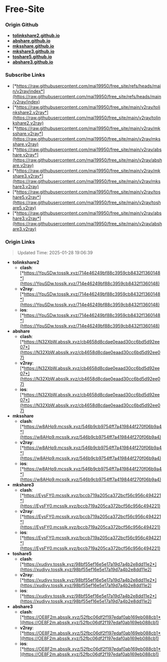 # Free-Site

### Origin Github

- [**tolinkshare2.github.io**](https://github.com/tolinkshare2/tolinkshare2.github.io)
- [**abshare.github.io**](https://github.com/abshare/abshare.github.io)
- [**mksshare.github.io**](https://github.com/mksshare/mksshare.github.io)
- [**mkshare3.github.io**](https://github.com/mkshare3/mkshare3.github.io)
- [**toshare5.github.io**](https://github.com/toshare5/toshare5.github.io)
- [**abshare3.github.io**](https://github.com/abshare3/abshare3.github.io)

### Subscribe Links

- [*https://raw.githubusercontent.com/mai19950/free_site/refs/heads/main/v2ray/index*](https://raw.githubusercontent.com/mai19950/free_site/refs/heads/main/v2ray/index)
- [*https://raw.githubusercontent.com/mai19950/free_site/main/v2ray/tolinkshare2.v2ray*](https://raw.githubusercontent.com/mai19950/free_site/main/v2ray/tolinkshare2.v2ray)
- [*https://raw.githubusercontent.com/mai19950/free_site/main/v2ray/mksshare.v2ray*](https://raw.githubusercontent.com/mai19950/free_site/main/v2ray/mksshare.v2ray)
- [*https://raw.githubusercontent.com/mai19950/free_site/main/v2ray/abshare.v2ray*](https://raw.githubusercontent.com/mai19950/free_site/main/v2ray/abshare.v2ray)
- [*https://raw.githubusercontent.com/mai19950/free_site/main/v2ray/mkshare3.v2ray*](https://raw.githubusercontent.com/mai19950/free_site/main/v2ray/mkshare3.v2ray)
- [*https://raw.githubusercontent.com/mai19950/free_site/main/v2ray/toshare5.v2ray*](https://raw.githubusercontent.com/mai19950/free_site/main/v2ray/toshare5.v2ray)
- [*https://raw.githubusercontent.com/mai19950/free_site/main/v2ray/abshare3.v2ray*](https://raw.githubusercontent.com/mai19950/free_site/main/v2ray/abshare3.v2ray)

### Origin Links

> Updated Time: 2025-01-28 19:06:39

- **tolinkshare2**
  - **clash**: [*https://YpuSDw.tosslk.xyz/714e46249bf88c3959cb8432f1360148*](https://YpuSDw.tosslk.xyz/714e46249bf88c3959cb8432f1360148)
  - **v2ray**: [*https://YpuSDw.tosslk.xyz/714e46249bf88c3959cb8432f1360148*](https://YpuSDw.tosslk.xyz/714e46249bf88c3959cb8432f1360148)
  - **ios**: [*https://YpuSDw.tosslk.xyz/714e46249bf88c3959cb8432f1360148*](https://YpuSDw.tosslk.xyz/714e46249bf88c3959cb8432f1360148)
- **abshare**
  - **clash**: [*https://N32XbW.absslk.xyz/cb4658d8cdae0eaad30cc6bd5d92ee07*](https://N32XbW.absslk.xyz/cb4658d8cdae0eaad30cc6bd5d92ee07)
  - **v2ray**: [*https://N32XbW.absslk.xyz/cb4658d8cdae0eaad30cc6bd5d92ee07*](https://N32XbW.absslk.xyz/cb4658d8cdae0eaad30cc6bd5d92ee07)
  - **ios**: [*https://N32XbW.absslk.xyz/cb4658d8cdae0eaad30cc6bd5d92ee07*](https://N32XbW.absslk.xyz/cb4658d8cdae0eaad30cc6bd5d92ee07)
- **mksshare**
  - **clash**: [*https://w8AHp9.mcsslk.xyz/546b9cb9754ff7a419844f270f06b9a4*](https://w8AHp9.mcsslk.xyz/546b9cb9754ff7a419844f270f06b9a4)
  - **v2ray**: [*https://w8AHp9.mcsslk.xyz/546b9cb9754ff7a419844f270f06b9a4*](https://w8AHp9.mcsslk.xyz/546b9cb9754ff7a419844f270f06b9a4)
  - **ios**: [*https://w8AHp9.mcsslk.xyz/546b9cb9754ff7a419844f270f06b9a4*](https://w8AHp9.mcsslk.xyz/546b9cb9754ff7a419844f270f06b9a4)
- **mkshare3**
  - **clash**: [*https://EysFY0.mcsslk.xyz/bccb719a205ca372bcf56c956c494221*](https://EysFY0.mcsslk.xyz/bccb719a205ca372bcf56c956c494221)
  - **v2ray**: [*https://EysFY0.mcsslk.xyz/bccb719a205ca372bcf56c956c494221*](https://EysFY0.mcsslk.xyz/bccb719a205ca372bcf56c956c494221)
  - **ios**: [*https://EysFY0.mcsslk.xyz/bccb719a205ca372bcf56c956c494221*](https://EysFY0.mcsslk.xyz/bccb719a205ca372bcf56c956c494221)
- **toshare5**
  - **clash**: [*https://xudivy.tosslk.xyz/98bf55ef16e5e17a19d7a4b2e8dd11e2*](https://xudivy.tosslk.xyz/98bf55ef16e5e17a19d7a4b2e8dd11e2)
  - **v2ray**: [*https://xudivy.tosslk.xyz/98bf55ef16e5e17a19d7a4b2e8dd11e2*](https://xudivy.tosslk.xyz/98bf55ef16e5e17a19d7a4b2e8dd11e2)
  - **ios**: [*https://xudivy.tosslk.xyz/98bf55ef16e5e17a19d7a4b2e8dd11e2*](https://xudivy.tosslk.xyz/98bf55ef16e5e17a19d7a4b2e8dd11e2)
- **abshare3**
  - **clash**: [*https://OE8F2m.absslk.xyz/52fbc06df2f197edaf0ab169eb088cb1*](https://OE8F2m.absslk.xyz/52fbc06df2f197edaf0ab169eb088cb1)
  - **v2ray**: [*https://OE8F2m.absslk.xyz/52fbc06df2f197edaf0ab169eb088cb1*](https://OE8F2m.absslk.xyz/52fbc06df2f197edaf0ab169eb088cb1)
  - **ios**: [*https://OE8F2m.absslk.xyz/52fbc06df2f197edaf0ab169eb088cb1*](https://OE8F2m.absslk.xyz/52fbc06df2f197edaf0ab169eb088cb1)
